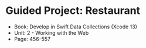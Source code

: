 #  Guided Project: Restaurant

- Book: Develop in Swift Data Collections (Xcode 13)
- Unit: 2 - Working with the Web
- Page: 456-557
